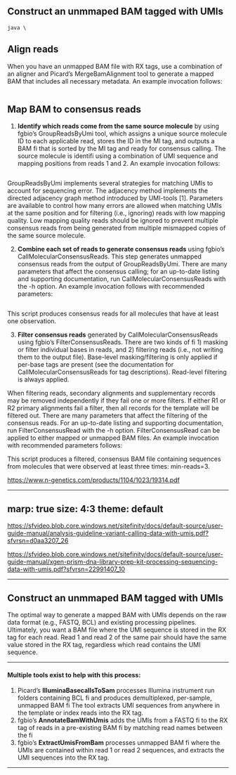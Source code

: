 ## Construct an unmmaped BAM tagged with UMIs
```
java \

```
## Align reads
When you have an unmapped BAM file with RX tags, use a combination of an aligner and Picard’s MergeBamAlignment tool to generate a mapped BAM that includes all necessary metadata. An example invocation follows:
```

```
## Map BAM to consensus reads
1.	**Identify which reads come from the same source molecule** by using fgbio’s GroupReadsByUmi tool, which assigns a unique source molecule ID to each applicable read, stores the ID in the MI tag, and outputs a BAM fi	that is sorted by the MI tag and ready for consensus calling. The source molecule is identifi using a combination of UMI sequence and mapping positions from reads 1
and 2. An example invocation follows:
```
```
 GroupReadsByUmi implements several strategies for matching UMIs to account for sequencing error. The adjacency method implements the directed adjacency graph method introduced by UMI-tools [1]. Parameters are available to control how many errors are allowed when matching UMIs at the same position and for filtering (i.e., ignoring) reads with low mapping quality. Low mapping quality reads should be ignored to prevent multiple consensus reads from being generated from multiple mismapped copies of the same source molecule.

2.	**Combine each set of reads to generate consensus reads** using fgbio’s CallMolecularConsensusReads. This step generates unmapped consensus reads from the output of GroupReadsByUmi. There are many parameters that affect the consensus calling; for an up-to-date listing and supporting documentation, run CallMolecularConsensusReads with the -h option. An example invocation follows with recommended parameters:
```
```
This script produces consensus reads for all molecules that have at least one observation.

3.	**Filter consensus reads** generated by CallMolecularConsensusReads using fgbio’s FilterConsensusReads. There are two kinds of fi	1) masking or filter individual bases in reads, and 2) filtering reads (i.e., not writing them to the output file). Base-level masking/filtering is only applied if per-base tags are present (see the documentation for CallMolecularConsensusReads for tag descriptions). Read-level filtering is always applied.

When filtering reads, secondary alignments and supplementary records may be removed independently if they fail one or more filters. If either R1 or R2 primary alignments fail a filter, then all records for the template will be filtered out. There are many parameters that affect the filtering of the consensus reads. For an up-to-date listing and supporting documentation, run FilterConsensusRead with the -h option. FilterConsensusRead can be
applied to either mapped or unmapped BAM files. An example invocation with recommended parameters follows:

 

This script produces a filtered, consensus BAM file containing sequences from molecules that were observed at least three times: min-reads=3.

https://www.n-genetics.com/products/1104/1023/19314.pdf

---
marp: true
size: 4:3
theme: default
---

https://sfvideo.blob.core.windows.net/sitefinity/docs/default-source/user-guide-manual/analysis-guideline-variant-calling-data-with-umis.pdf?sfvrsn=d0aa3207_26

https://sfvideo.blob.core.windows.net/sitefinity/docs/default-source/user-guide-manual/xgen-prism-dna-library-prep-kit-processing-sequencing-data-with-umis.pdf?sfvrsn=22991407_10

---

## Construct an unmmaped BAM tagged with UMIs
The optimal way to generate a mapped BAM with UMIs depends on the raw data format (e.g., FASTQ, BCL) and existing processing pipelines. Ultimately, you want a BAM file where the UMI sequence is stored in the RX tag for each read. Read 1 and read 2 of the same pair should have the same value stored in the RX tag, regardless which read contains the UMI sequence.

---

#### Multiple tools exist to help with this process:

1.	Picard’s **IlluminaBasecallsToSam** processes Illumina instrument run folders containing BCL fi	and produces demultiplexed, per-sample, unmapped BAM fi	The tool extracts UMI sequences from anywhere in the template or index reads into the RX tag.
2.	fgbio’s **AnnotateBamWithUmis** adds the UMIs from a FASTQ fi	to the RX tag of reads in a pre-existing BAM fi	by matching read names between the fi
3.	fgbio’s **ExtractUmisFromBam** processes unmapped BAM fi	where the UMIs are contained within read 1 or read 2 sequences, and extracts the UMI sequences into the RX tag.

---